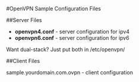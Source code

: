#OpenVPN Sample Configuration Files

##Server Files


- **openvpn4.conf** - server configuration for ipv4
- **openvpn6.conf** - server configuration for ipv6

Want dual-stack? Just put both in /etc/openvpn/

##Client Files

sample.yourdomain.com.ovpn - client configuration
